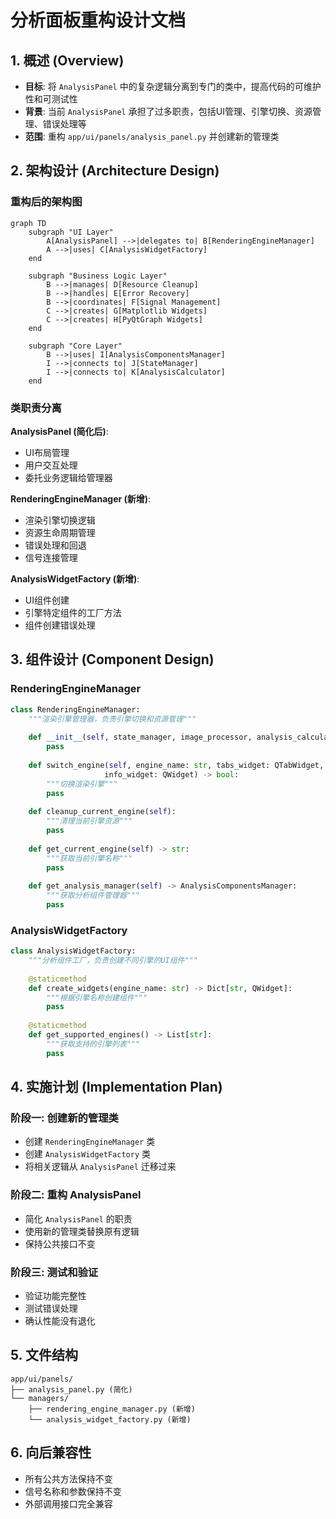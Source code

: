 # 分析面板重构设计文档

## 1. 概述 (Overview)

- **目标**: 将 `AnalysisPanel` 中的复杂逻辑分离到专门的类中，提高代码的可维护性和可测试性
- **背景**: 当前 `AnalysisPanel` 承担了过多职责，包括UI管理、引擎切换、资源管理、错误处理等
- **范围**: 重构 `app/ui/panels/analysis_panel.py` 并创建新的管理类

## 2. 架构设计 (Architecture Design)

### 重构后的架构图

```mermaid
graph TD
    subgraph "UI Layer"
        A[AnalysisPanel] -->|delegates to| B[RenderingEngineManager]
        A -->|uses| C[AnalysisWidgetFactory]
    end
    
    subgraph "Business Logic Layer"
        B -->|manages| D[Resource Cleanup]
        B -->|handles| E[Error Recovery]
        B -->|coordinates| F[Signal Management]
        C -->|creates| G[Matplotlib Widgets]
        C -->|creates| H[PyQtGraph Widgets]
    end
    
    subgraph "Core Layer"
        B -->|uses| I[AnalysisComponentsManager]
        I -->|connects to| J[StateManager]
        I -->|connects to| K[AnalysisCalculator]
    end
```

### 类职责分离

**AnalysisPanel (简化后)**:
- UI布局管理
- 用户交互处理
- 委托业务逻辑给管理器

**RenderingEngineManager (新增)**:
- 渲染引擎切换逻辑
- 资源生命周期管理
- 错误处理和回退
- 信号连接管理

**AnalysisWidgetFactory (新增)**:
- UI组件创建
- 引擎特定组件的工厂方法
- 组件创建错误处理

## 3. 组件设计 (Component Design)

### RenderingEngineManager

```python
class RenderingEngineManager:
    """渲染引擎管理器，负责引擎切换和资源管理"""
    
    def __init__(self, state_manager, image_processor, analysis_calculator):
        pass
    
    def switch_engine(self, engine_name: str, tabs_widget: QTabWidget, 
                     info_widget: QWidget) -> bool:
        """切换渲染引擎"""
        pass
    
    def cleanup_current_engine(self):
        """清理当前引擎资源"""
        pass
    
    def get_current_engine(self) -> str:
        """获取当前引擎名称"""
        pass
    
    def get_analysis_manager(self) -> AnalysisComponentsManager:
        """获取分析组件管理器"""
        pass
```

### AnalysisWidgetFactory

```python
class AnalysisWidgetFactory:
    """分析组件工厂，负责创建不同引擎的UI组件"""
    
    @staticmethod
    def create_widgets(engine_name: str) -> Dict[str, QWidget]:
        """根据引擎名称创建组件"""
        pass
    
    @staticmethod
    def get_supported_engines() -> List[str]:
        """获取支持的引擎列表"""
        pass
```

## 4. 实施计划 (Implementation Plan)

### 阶段一: 创建新的管理类
- 创建 `RenderingEngineManager` 类
- 创建 `AnalysisWidgetFactory` 类
- 将相关逻辑从 `AnalysisPanel` 迁移过来

### 阶段二: 重构 AnalysisPanel
- 简化 `AnalysisPanel` 的职责
- 使用新的管理类替换原有逻辑
- 保持公共接口不变

### 阶段三: 测试和验证
- 验证功能完整性
- 测试错误处理
- 确认性能没有退化

## 5. 文件结构

```
app/ui/panels/
├── analysis_panel.py (简化)
└── managers/
    ├── rendering_engine_manager.py (新增)
    └── analysis_widget_factory.py (新增)
```

## 6. 向后兼容性

- 所有公共方法保持不变
- 信号名称和参数保持不变
- 外部调用接口完全兼容
